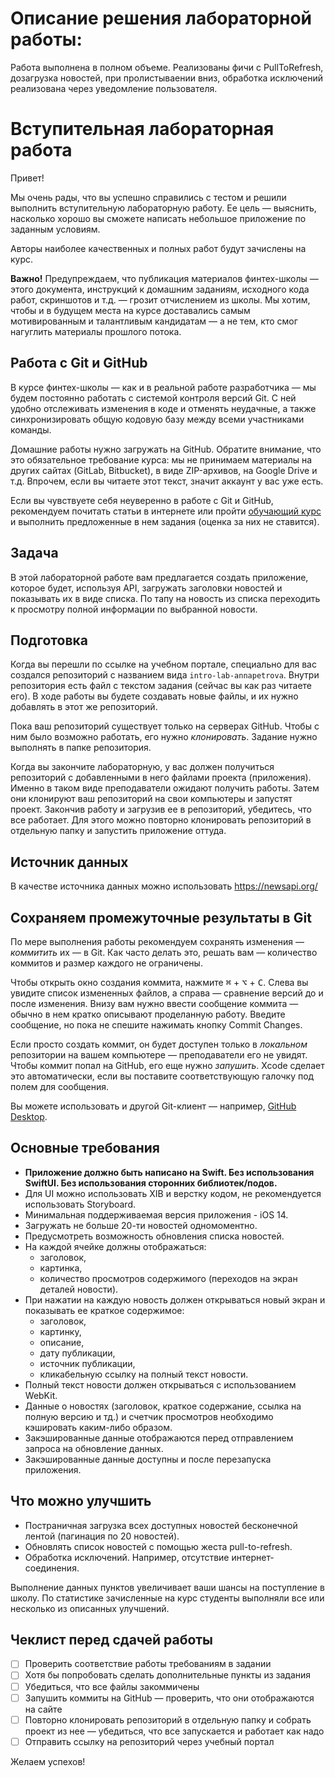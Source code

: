 # Описание решения лабораторной работы:
Работа выполнена в полном объеме.
Реализованы фичи с PullToRefresh, дозагрузка новостей, при пролистываении вниз, обработка исключений реализована через уведомление пользователя.


# Вступительная лабораторная работа

Привет!

Мы очень рады, что вы успешно справились с тестом и решили выполнить вступительную лабораторную работу. Ее цель — выяснить, насколько хорошо вы сможете написать небольшое приложение по заданным условиям.

Авторы наиболее качественных и полных работ будут зачислены на курс.

**Важно!** Предупреждаем, что публикация материалов финтех-школы — этого документа, инструкций к домашним заданиям, исходного кода работ, скриншотов и т.д. — грозит отчислением из школы. Мы хотим, чтобы и в будущем места на курсе доставались самым мотивированным и талантливым кандидатам — а не тем, кто смог нагуглить материалы прошлого потока.

## Работа с Git и GitHub

В курсе финтех-школы — как и в реальной работе разработчика — мы будем постоянно работать с системой контроля версий Git. С ней удобно отслеживать изменения в коде и отменять неудачные, а также синхронизировать общую кодовую базу между всеми участниками команды.

Домашние работы нужно загружать на GitHub. Обратите внимание, что это обязательное требование курса: мы не принимаем материалы на других сайтах (GitLab, Bitbucket), в виде ZIP-архивов, на Google Drive и т.д. Впрочем, если вы читаете этот текст, значит аккаунт у вас уже есть.

Если вы чувствуете себя неуверенно в работе с Git и GitHub, рекомендуем почитать статьи в интернете или пройти [обучающий курс](https://classroom.github.com/a/fpfYx5OF) и выполнить предложенные в нем задания (оценка за них не ставится).

## Задача

В этой лабораторной работе вам предлагается создать приложение, которое будет, используя API, загружать заголовки новостей и показывать их в виде списка. По тапу на новость из списка переходить к просмотру полной информации по выбранной новости.

## Подготовка

Когда вы перешли по ссылке на учебном портале, специально для вас создался репозиторий с названием вида `intro-lab-annapetrova`. Внутри репозитория есть файл с текстом задания (сейчас вы как раз читаете его). В ходе работы вы будете создавать новые файлы, и их нужно добавлять в этот же репозиторий.

Пока ваш репозиторий существует только на серверах GitHub. Чтобы с ним было возможно работать, его нужно *клонировать*. Задание нужно выполнять в папке репозитория.

Когда вы закончите лабораторную, у вас должен получиться репозиторий с добавленными в него файлами проекта (приложения). Именно в таком виде преподаватели ожидают получить работы. Затем они клонируют ваш репозиторий на свои компьютеры и запустят проект. Закончив работу и загрузив ее в репозиторий, убедитесь, что все работает. Для этого можно повторно клонировать репозиторий в отдельную папку и запустить приложение оттуда.

## Источник данных

В качестве источника данных можно использовать <https://newsapi.org/>

## Сохраняем промежуточные результаты в Git

По мере выполнения работы рекомендуем сохранять изменения — *коммитить* их — в Git. Как часто делать это, решать вам — количество коммитов и размер каждого не ограничены.

Чтобы открыть окно создания коммита, нажмите <kbd>⌘</kbd> + <kbd>⌥</kbd> + <kbd>C</kbd>. Слева вы увидите список измененных файлов, а справа — сравнение версий до и после изменения. Внизу вам нужно ввести сообщение коммита — обычно в нем кратко описывают проделанную работу. Введите сообщение, но пока не спешите нажимать кнопку Commit Changes.

Если просто создать коммит, он будет доступен только в *локальном* репозитории на вашем компьютере — преподаватели его не увидят. Чтобы коммит попал на GitHub, его еще нужно *запушить*. Xcode сделает это автоматически, если вы поставите соответствующую галочку под полем для сообщения.

Вы можете использовать и другой Git-клиент — например, [GitHub Desktop](https://desktop.github.com/).

## Основные требования

* **Приложение должно быть написано на Swift. Без использования SwiftUI. Без использования сторонних библиотек/подов.**
* Для UI можно использовать XIB и верстку кодом, не рекомендуется использовать Storyboard.
* Минимальная поддерживаемая версия приложения - iOS 14.
* Загружать не больше 20-ти новостей одномоментно.
* Предусмотреть возможность обновления списка новостей.
* На каждой ячейке должны отображаться:
  * заголовок,
  * картинка,
  * количество просмотров содержимого (переходов на экран деталей новости).
* При нажатии на каждую новость должен открываться новый экран и показывать ее краткое содержимое:
  * заголовок,
  * картинку,
  * описание,
  * дату публикации,
  * источник публикации,
  * кликабельную ссылку на полный текст новости.
* Полный текст новости должен открываться с использованием WebKit.
* Данные о новостях (заголовок, краткое содержание, ссылка на полную версию и тд.) и счетчик просмотров необходимо кэшировать каким-либо образом.
* Закэшированные данные отображаются перед отправлением запроса на обновление данных.
* Закэшированные данные доступны и после перезапуска приложения.

## Что можно улучшить

* Постраничная загрузка всех доступных новостей бесконечной лентой (пагинация по 20 новостей).
* Обновлять список новостей с помощью жеста pull-to-refresh.
* Обработка исключений. Например, отсутствие интернет-соединения.

Выполнение данных пунктов увеличивает ваши шансы на поступление в школу. По статистике зачисленные на курс студенты выполняли все или несколько из описанных улучшений.

## Чеклист перед сдачей работы

* [ ] Проверить соответствие работы требованиям в задании
* [ ] Хотя бы попробовать сделать дополнительные пункты из задания
* [ ] Убедиться, что все файлы закоммичены
* [ ] Запушить коммиты на GitHub — проверить, что они отображаются на сайте
* [ ] Повторно клонировать репозиторий в отдельную папку и собрать проект из нее — убедиться, что все запускается и работает как надо
* [ ] Отправить ссылку на репозиторий через учебный портал

Желаем успехов!
